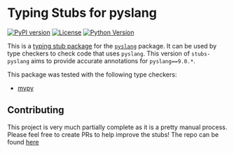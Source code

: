 # Typing Stubs for pyslang

[![PyPI version](https://badge.fury.io/py/pyslang_stubs.svg)](https://badge.fury.io/py/pyslang_stubs)
[![License](https://img.shields.io/pypi/l/pyslang_stubs.svg)](https://pypi.org/project/pyslang_stubs/)
[![Python Version](https://img.shields.io/pypi/pyversions/pyslang_stubs.svg)](https://pypi.org/project/pyslang_stubs/)

This is a [typing stub package](https://typing.python.org/en/latest/tutorials/external_libraries.html)
for the [`pyslang`](https://github.com/MikePopoloski/slang) package.
It can be used by type checkers to check code that uses `pyslang`.
This version of `stubs-pyslang` aims to provide accurate annotations for `pyslang==9.0.*`.


This package was tested with the following type checkers:
* [mypy](https://github.com/python/mypy/)


## Contributing

This project is very much partially complete as it is a pretty manual process.
Please feel free to create PRs to help improve the stubs!
The repo can be found [here](https://github.com/RISCY-Lib/pyslang-stubs)